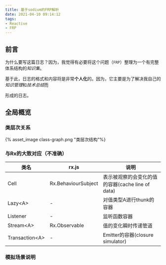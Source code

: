 ```yaml
---
title: 基于sodium的FRP解析
date: 2021-04-10 09:14:12
tags:
- Reactive
- FRP
---
```


## 前言
为什么要写这篇日志？因为，我觉得有必要将这个问题（`FRP`）整理为一个有完整体系结构的*知识集*。

基于此，日志的格式和内容将是非常**个人化**的。因为，它主要是为了解决我自己的*知识管理*和*技术总结*而

形成的日志。

## 全局概览

### 类层次关系
{% asset_image class-graph.png "类层次结构"%}

### 与Rx的大致对应（不准确）
| 类名 | rx.js| 说明 |
| - | - | - |
| Cell | Rx.BehaviourSubject | 表示被观察的会变化的值的容器(cache line of data) |
| Lazy\<A\> | - | 对值类型A进行thunk的容器 |
| Listener  | -  | 监听函数容器 |
| Stream\<A\> | Rx.Observable | 值的变化瞬时传递管道 |
| Transaction\<A\> | - | Emitter的容器(closure simulator) |

### 模拟场景说明








